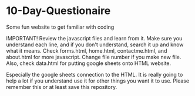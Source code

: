 # 10-Day-Questionaire
Some fun website to get familiar with coding


IMPORTANT!
Review the javascript files and learn from it. Make sure you understand each line, and if you don't understand, search it up and know what it means. Check forms.html, home.html, contactme.html, and about.html for more javascript. Change file number if you make new file. Also, check data.html for putting google sheets onto HTML website.

Especially the google sheets connection to the HTML. It is really going to help a lot if you understand use it for other things you want it to use. Please remember this or at least save this repository.
